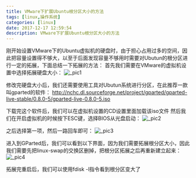 ```yaml
---
title: VMware下扩展Ubuntu根分区大小的方法
tags: [linux,操作系统]
categories: [linux]
date: 2017-12-17 12:59:54
description: VMware下扩展Ubuntu根分区大小的方法
---
```

刚开始设置VMware下的Ubuntu虚拟机的硬盘时，由于担心占用过多的空间，因此把容量设置得不够大，以至于后面发现容量不够用时需要对Ubutun的根分区进行一定的拓展，下面总结一下拓展的方法：
首先我们需要在VMware的虚拟机设置中选择拓展硬盘大小：
![_pic1](1.png)



修改完硬盘大小后，我们还需要使用工具对Ubutun系统进行分区，在此推荐一款叫gparted的软件：
http://nchc.dl.sourceforge.net/project/gparted/gparted-live-stable/0.8.0-5/gparted-live-0.8.0-5.iso

下载完这个软件后，我们可以在虚拟机设置的CD设置里面加载该iso文件
然后我们在开启虚拟机的时候按下ESC键，选择BIOS从光盘启动：
![_pic2](2.png)

之后选择第一项，然后一路回车即可：
![_pic3](3.png)

进入到GParted后，我们可以看到以下界面，因为我们需要拓展根分区大小，因此我们需要先把linux-swap的交换区删掉，把根分区拓展之后再重新建立起来：
![_pic4](4.png)

拓展完重启后，我们可以使用fdisk -l指令看到根分区变大了
